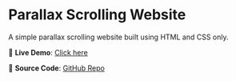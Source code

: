  # Parallax Scrolling Website

A simple parallax scrolling website built using HTML and CSS only.

🔗 **Live Demo**: [Click here](https://somilsalodiya.github.io/Parallax-website/)

📂 **Source Code**: [GitHub Repo](https://github.com/somilsalodiya/parallax-website)
